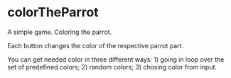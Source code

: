 # colorTheParrot
A simple game. Coloring the parrot.
 
Each button changes the color of the respective parrot part.

You can get needed color in three different ways:
    1) going in loop over the set of predefined colors;
    2) random colors;
    3) chosing color from input.
   
  

